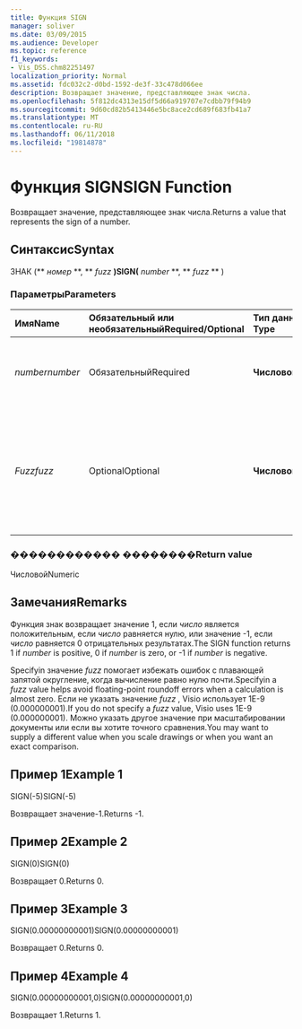 ```yaml
---
title: Функция SIGN
manager: soliver
ms.date: 03/09/2015
ms.audience: Developer
ms.topic: reference
f1_keywords:
- Vis_DSS.chm82251497
localization_priority: Normal
ms.assetid: fdc032c2-d0bd-1592-de3f-33c478d066ee
description: Возвращает значение, представляющее знак числа.
ms.openlocfilehash: 5f812dc4313e15df5d66a919707e7cdbb79f94b9
ms.sourcegitcommit: 9d60cd82b5413446e5bc8ace2cd689f683fb41a7
ms.translationtype: MT
ms.contentlocale: ru-RU
ms.lasthandoff: 06/11/2018
ms.locfileid: "19814878"
---
```

# <a name="sign-function"></a><span data-ttu-id="482de-103">Функция SIGN</span><span class="sxs-lookup"><span data-stu-id="482de-103">SIGN Function</span></span>

<span data-ttu-id="482de-104">Возвращает значение, представляющее знак числа.</span><span class="sxs-lookup"><span data-stu-id="482de-104">Returns a value that represents the sign of a number.</span></span> 
  
## <a name="syntax"></a><span data-ttu-id="482de-105">Синтаксис</span><span class="sxs-lookup"><span data-stu-id="482de-105">Syntax</span></span>

<span data-ttu-id="482de-106">ЗНАК (** *номер* **, ** *fuzz* **)</span><span class="sxs-lookup"><span data-stu-id="482de-106">SIGN(** *number* **, ** *fuzz* ** )</span></span> 
  
### <a name="parameters"></a><span data-ttu-id="482de-107">Параметры</span><span class="sxs-lookup"><span data-stu-id="482de-107">Parameters</span></span>

|<span data-ttu-id="482de-108">**Имя**</span><span class="sxs-lookup"><span data-stu-id="482de-108">**Name**</span></span>|<span data-ttu-id="482de-109">**Обязательный или необязательный**</span><span class="sxs-lookup"><span data-stu-id="482de-109">**Required/Optional**</span></span>|<span data-ttu-id="482de-110">**Тип данных**</span><span class="sxs-lookup"><span data-stu-id="482de-110">**Data Type**</span></span>|<span data-ttu-id="482de-111">**Описание**</span><span class="sxs-lookup"><span data-stu-id="482de-111">**Description**</span></span>|
|:-----|:-----|:-----|:-----|
| <span data-ttu-id="482de-112">_number_</span><span class="sxs-lookup"><span data-stu-id="482de-112">_number_</span></span> <br/> |<span data-ttu-id="482de-113">Обязательный</span><span class="sxs-lookup"><span data-stu-id="482de-113">Required</span></span>  <br/> |<span data-ttu-id="482de-114">**Числовой**</span><span class="sxs-lookup"><span data-stu-id="482de-114">**Numeric**</span></span> <br/> | <span data-ttu-id="482de-115">Номер, для которого требуется для определения знака.</span><span class="sxs-lookup"><span data-stu-id="482de-115">The number for which you want to determine the sign.</span></span>  <br/> |
| <span data-ttu-id="482de-116">_Fuzz_</span><span class="sxs-lookup"><span data-stu-id="482de-116">_fuzz_</span></span> <br/> |<span data-ttu-id="482de-117">Optional</span><span class="sxs-lookup"><span data-stu-id="482de-117">Optional</span></span>  <br/> |<span data-ttu-id="482de-118">**Числовой**</span><span class="sxs-lookup"><span data-stu-id="482de-118">**Numeric**</span></span> <br/> |<span data-ttu-id="482de-119">Указывает, как закрытие нулевое значение должно быть чтобы считаться равно нулю.</span><span class="sxs-lookup"><span data-stu-id="482de-119">Specifies how close to zero the number must be in order to be considered equal to zero.</span></span>  <br/> |
   
### <a name="return-value"></a><span data-ttu-id="482de-120">������������ ��������</span><span class="sxs-lookup"><span data-stu-id="482de-120">Return value</span></span>

<span data-ttu-id="482de-121">Числовой</span><span class="sxs-lookup"><span data-stu-id="482de-121">Numeric</span></span>
  
## <a name="remarks"></a><span data-ttu-id="482de-122">Замечания</span><span class="sxs-lookup"><span data-stu-id="482de-122">Remarks</span></span>

<span data-ttu-id="482de-123">Функция знак возвращает значение 1, если _число_ является положительным, если _число_ равняется нулю, или значение -1, если _число_ равняется 0 отрицательных результатах.</span><span class="sxs-lookup"><span data-stu-id="482de-123">The SIGN function returns 1 if  _number_ is positive, 0 if  _number_ is zero, or -1 if  _number_ is negative.</span></span> 
  
<span data-ttu-id="482de-124">Specifyin значение _fuzz_ помогает избежать ошибок с плавающей запятой округление, когда вычисление равно нулю почти.</span><span class="sxs-lookup"><span data-stu-id="482de-124">Specifyin a  _fuzz_ value helps avoid floating-point roundoff errors when a calculation is almost zero.</span></span> <span data-ttu-id="482de-125">Если не указать значение _fuzz_ , Visio использует 1E-9 (0.000000001).</span><span class="sxs-lookup"><span data-stu-id="482de-125">If you do not specify a  _fuzz_ value, Visio uses 1E-9 (0.000000001).</span></span> <span data-ttu-id="482de-126">Можно указать другое значение при масштабировании документы или если вы хотите точного сравнения.</span><span class="sxs-lookup"><span data-stu-id="482de-126">You may want to supply a different value when you scale drawings or when you want an exact comparison.</span></span> 
  
## <a name="example-1"></a><span data-ttu-id="482de-127">Пример 1</span><span class="sxs-lookup"><span data-stu-id="482de-127">Example 1</span></span>

<span data-ttu-id="482de-128">SIGN(-5)</span><span class="sxs-lookup"><span data-stu-id="482de-128">SIGN(-5)</span></span>
  
<span data-ttu-id="482de-129">Возвращает значение-1.</span><span class="sxs-lookup"><span data-stu-id="482de-129">Returns -1.</span></span>
  
## <a name="example-2"></a><span data-ttu-id="482de-130">Пример 2</span><span class="sxs-lookup"><span data-stu-id="482de-130">Example 2</span></span>

<span data-ttu-id="482de-131">SIGN(0)</span><span class="sxs-lookup"><span data-stu-id="482de-131">SIGN(0)</span></span>
  
<span data-ttu-id="482de-132">Возвращает 0.</span><span class="sxs-lookup"><span data-stu-id="482de-132">Returns 0.</span></span>
  
## <a name="example-3"></a><span data-ttu-id="482de-133">Пример 3</span><span class="sxs-lookup"><span data-stu-id="482de-133">Example 3</span></span>

<span data-ttu-id="482de-134">SIGN(0.00000000001)</span><span class="sxs-lookup"><span data-stu-id="482de-134">SIGN(0.00000000001)</span></span>
  
<span data-ttu-id="482de-135">Возвращает 0.</span><span class="sxs-lookup"><span data-stu-id="482de-135">Returns 0.</span></span>
  
## <a name="example-4"></a><span data-ttu-id="482de-136">Пример 4</span><span class="sxs-lookup"><span data-stu-id="482de-136">Example 4</span></span>

<span data-ttu-id="482de-137">SIGN(0.00000000001,0)</span><span class="sxs-lookup"><span data-stu-id="482de-137">SIGN(0.00000000001,0)</span></span>
  
<span data-ttu-id="482de-138">Возвращает 1.</span><span class="sxs-lookup"><span data-stu-id="482de-138">Returns 1.</span></span>
  

